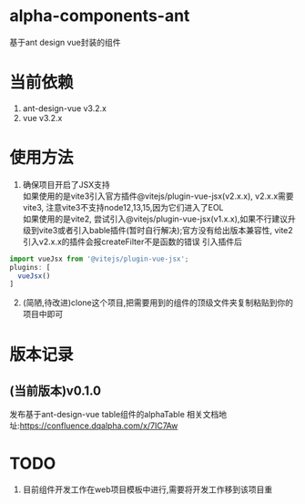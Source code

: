 # alpha-components-ant

基于ant design vue封装的组件

# 当前依赖
1. ant-design-vue v3.2.x
2. vue v3.2.x

# 使用方法
1. 确保项目开启了JSX支持   
如果使用的是vite3引入官方插件@vitejs/plugin-vue-jsx(v2.x.x), v2.x.x需要vite3, 注意vite3不支持node12,13,15,因为它们进入了EOL  
如果使用的是vite2, 尝试引入@vitejs/plugin-vue-jsx(v1.x.x),如果不行建议升级到vite3或者引入bable插件(暂时自行解决);官方没有给出版本兼容性, vite2引入v2.x.x的插件会报createFilter不是函数的错误
引入插件后  
````javascript  
import vueJsx from '@vitejs/plugin-vue-jsx';
plugins: [
  vueJsx()
]
````
2. (简陋,待改进)clone这个项目,把需要用到的组件的顶级文件夹复制粘贴到你的项目中即可

# 版本记录
## (当前版本)v0.1.0
发布基于ant-design-vue table组件的alphaTable
相关文档地址:https://confluence.dqalpha.com/x/7IC7Aw

# TODO
1. 目前组件开发工作在web项目模板中进行,需要将开发工作移到该项目重